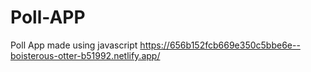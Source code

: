 # Poll-APP
Poll App made using javascript
https://656b152fcb669e350c5bbe6e--boisterous-otter-b51992.netlify.app/
